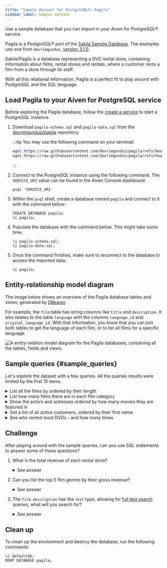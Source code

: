 ```yaml
---
title: "Sample dataset for PostgreSQL®: Pagila"
sidebar_label: Sample dataset
---
```


Use a sample database that you can import in your Aiven for PostgreSQL® service.

Pagila is a PostgreSQL® port of the [Sakila Sample
Database](https://dev.mysql.com/doc/sakila/en/). The examples use one from
`devrimgunduz`, [version 3.1.0](https://github.com/devrimgunduz/pagila).

Sakila/Pagila is a database representing a DVD rental store, containing
information about films, rental stores and rentals, where a customer rents a film
from a store through its staff.

With all this relational information, Pagila is a perfect fit to play
around with PostgreSQL and the SQL language.

## Load Pagila to your Aiven for PostgreSQL service

Before exploring the Pagila database, follow the
[create a service](/docs/platform/howto/create_new_service) to start a PostgreSQL instance.

1.  Download `pagila-schema.sql` and `pagila-data.sql` from the
    [devrimgunduz/pagila](https://github.com/devrimgunduz/pagila/tree/master) repository.

    :::tip
    You may use the following command on your terminal:

    ```bash
    wget https://raw.githubusercontent.com/devrimgunduz/pagila/refs/heads/master/pagila-schema.sql
    wget https://raw.githubusercontent.com/devrimgunduz/pagila/refs/heads/master/pagila-data.sql
    ```

    :::

1.  Connect to the PostgreSQL instance using the following command. The
    `SERVICE_URI` value can be found in the Aiven Console dashboard.

    ```shell
    psql 'SERVICE_URI'
    ```

1.  Within the `psql` shell, create a database named `pagila` and
    connect to it with the command below:

    ```psql
    CREATE DATABASE pagila;
    \c pagila;
    ```

1.  Populate the database with the command below. This might take some
    time.

    ```psql
    \i pagila-schema.sql;
    \i pagila-data.sql;
    ```

1.  Once the command finishes, make sure to reconnect to the database to
    access the imported data:

    ```psql
    \c pagila;
    ```

## Entity-relationship model diagram

The image below shows an overview of the Pagila database tables and
views, generated by [DBeaver](https://dbeaver.io).

For example, the `film` table has string columns like `title`
and `description`. It also relates to the table `language` with the
columns `language_id` and `original_language_id`. With that information,
you know that you can join both tables to get the language of each film,
or to list all films for a specific language.

![A entity-relation model diagram for the Pagila databases, containing all the tables, fields and views.](/images/content/products/postgresql/pagila-erm.png)

## Sample queries {#sample_queries}

Let's explore the dataset with a few queries. All the queries results
were limited by the first 10 items.

<details><summary>
List all the films by ordered by their length
</summary>

```sql
select
    film_id,
    title,
    length
from
    film
order by
    length desc;
```

```text
| film_id | title              | length |
| ------- | ------------------ | ------ |
| 426     | HOME PITY          | 185    |
| 690     | POND SEATTLE       | 185    |
| 609     | MUSCLE BRIGHT      | 185    |
| 991     | WORST BANGER       | 185    |
| 182     | CONTROL ANTHEM     | 185    |
| 141     | CHICAGO NORTH      | 185    |
| 349     | GANGS PRIDE        | 185    |
| 212     | DARN FORRESTER     | 185    |
| 817     | SOLDIERS EVOLUTION | 185    |
| 872     | SWEET BROTHERHOOD  | 185    |
```

</details>

<details><summary>
List how many films there are in each film category
</summary>

```sql
select
    category.name,
    count(category.name) category_count
from
    category
left join film_category on
    category.category_id = film_category.category_id
left join film on
    film_category.film_id = film.film_id
group by
    category.name
order by
    category_count desc;
```

```text
| name        | category_count |
| ----------- | -------------- |
| Sports      | 74             |
| Foreign     | 73             |
| Family      | 69             |
| Documentary | 68             |
| Animation   | 66             |
| Action      | 64             |
| New         | 63             |
| Drama       | 62             |
| Sci-Fi      | 61             |
| Games       | 61             |
```

</details>

<details><summary>
Show the actors and actresses ordered by how many movies they are
featured in
</summary>

```sql
select
    actor.first_name,
    actor.last_name,
    count(actor.first_name) featured_count
from
    actor
left join film_actor on
    actor.actor_id = film_actor.actor_id
group by
    actor.first_name,
    actor.last_name
order by
    featured_count desc;
```

```text
| first_name | last_name | featured_count |
| ---------- | --------- | -------------- |
| SUSAN      | DAVIS     | 54             |
| GINA       | DEGENERES | 42             |
| WALTER     | TORN      | 41             |
| MARY       | KEITEL    | 40             |
| MATTHEW    | CARREY    | 39             |
| SANDRA     | KILMER    | 37             |
| SCARLETT   | DAMON     | 36             |
| VIVIEN     | BASINGER  | 35             |
| VAL        | BOLGER    | 35             |
| GROUCHO    | DUNST     | 35             |
```

</details>

<details><summary>
Get a list of all active customers, ordered by their first name
</summary>

```sql
select
    first_name,
    last_name
from
    customer
where
    active = 1
order by first_name asc;
```

```text
| first_name | last_name |
| ---------- | --------- |
| MARY       | SMITH     |
| PATRICIA   | JOHNSON   |
| LINDA      | WILLIAMS  |
| BARBARA    | JONES     |
| ELIZABETH  | BROWN     |
| JENNIFER   | DAVIS     |
| MARIA      | MILLER    |
| SUSAN      | WILSON    |
| MARGARET   | MOORE     |
| DOROTHY    | TAYLOR    |
```

</details>

<details><summary>
See who rented most DVDs - and how many times
</summary>

```sql
select
    customer.first_name,
    customer.last_name,
    count(customer.first_name) rentals_count
from
    customer
left join rental on
    customer.customer_id = rental.customer_id
group by
    customer.first_name,
    customer.last_name
order by rentals_count desc;
```

```text
| first_name | last_name | rentals_count |
| ---------- | --------- | ------------- |
| ELEANOR    | HUNT      | 46            |
| KARL       | SEAL      | 45            |
| CLARA      | SHAW      | 42            |
| MARCIA     | DEAN      | 42            |
| TAMMY      | SANDERS   | 41            |
| WESLEY     | BULL      | 40            |
| SUE        | PETERS    | 40            |
| MARION     | SNYDER    | 39            |
| RHONDA     | KENNEDY   | 39            |
| TIM        | CARY      | 39            |
```

</details>

## Challenge

After playing around with the sample queries, can you use SQL statements
to answer some of these questions?

1.  What is the total revenue of each rental store?

    <details><summary>
    See answer
    </summary>

    ```sql
    select
        store.store_id,
        sum(payment.amount) as "total revenue"
    from
        store
    left join inventory on
        inventory.store_id = store.store_id
    left join rental on
        rental.inventory_id = inventory.inventory_id
    left join payment on
        payment.rental_id = rental.rental_id
    where
        payment.amount is not null
    group by
        store.store_id
    order by
        sum(payment.amount) desc;
    ```

    ```text
    | store_id | total revenue |
    | -------- | ------------- |
    | 2        | 33726.77      |
    | 1        | 33689.74      |
    ```

    </details>

1.  Can you list the top 5 film genres by their gross revenue?

    <details><summary>
    See answer
    </summary>

    ```sql
    select
        category.name,
        film.title,
        sum(payment.amount) as "gross revenue"
    from
        film
    left join film_category on
        film_category.film_id = film.film_id
    left join category on
        film_category.category_id = category.category_id
    left join inventory on
        inventory.film_id = film.film_id
    left join rental on
        rental.inventory_id = inventory.inventory_id
    left join payment
        on payment.rental_id = rental.rental_id
    where
        payment.amount is not null
    group by
        category.name,
        film.title
    order by
        sum(payment.amount) desc
    limit 5;
    ```

    ```text
    | name        | title             | gross revenue |
    | ----------- | ----------------- | ------------- |
    | Music       | TELEGRAPH VOYAGE  | 231.73        |
    | Documentary | WIFE TURN         | 223.69        |
    | Comedy      | ZORRO ARK         | 214.69        |
    | Sci-Fi      | GOODFELLAS SALUTE | 209.69        |
    | Sports      | SATURDAY LAMBS    | 204.72        |
    ```

    </details>

1.  The `film.description` has the `text` type, allowing for [full text
    search](https://www.postgresql.org/docs/current/textsearch.html)
    queries, what will you search for?

    <details><summary>
    See answer
    </summary>

    ```sql
    -- Select all descriptions with the words "documentary" and "robot"

    select
        film.title,
        film.description
    from
        film
    where
        to_tsvector(film.description) @@ to_tsquery('documentary & robot');
    ```

    ```text
    | title            | description                                                                                                        |
    | ---------------- | ------------------------------------------------------------------------------------------------------------------ |
    | CASPER DRAGONFLY | A Intrepid Documentary of a Boat And a Crocodile who must Chase a Robot in The Sahara Desert                       |
    | CHAINSAW UPTOWN  | A Beautiful Documentary of a Boy And a Robot who must Discover a Squirrel in Australia                             |
    | CONTROL ANTHEM   | A Fateful Documentary of a Robot And a Student who must Battle a Cat in A Monastery                                |
    | CROSSING DIVORCE | A Beautiful Documentary of a Dog And a Robot who must Redeem a Womanizer in Berlin                                 |
    | KANE EXORCIST    | A Epic Documentary of a Composer And a Robot who must Overcome a Car in Berlin                                     |
    | RUNNER MADIGAN   | A Thoughtful Documentary of a Crocodile And a Robot who must Outrace a Womanizer in The Outback                    |
    | SOUTH WAIT       | A Amazing Documentary of a Car And a Robot who must Escape a Lumberjack in An Abandoned Amusement Park             |
    | SWEDEN SHINING   | A Taut Documentary of a Car And a Robot who must Conquer a Boy in The Canadian Rockies                             |
    | VIRGIN DAISY     | A Awe-Inspiring Documentary of a Robot And a Mad Scientist who must Reach a Database Administrator in A Shark Tank |
    ```

    </details>

## Clean up

To clean up the environment and destroy the database, run the following
commands:

```psql
\c defaultdb;
DROP DATABASE pagila;
```
